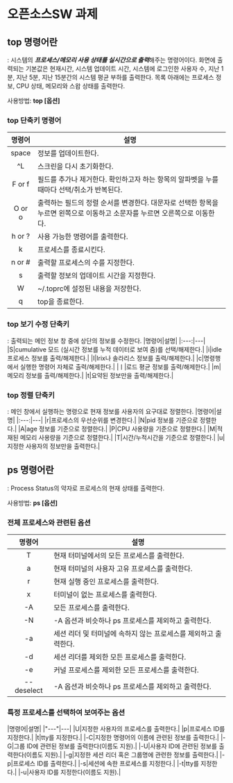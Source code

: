 # 오픈소스SW 과제

## top 명령어란
: 시스템의 ***프로세스/메모리 사용 상태를 실시간으로 출력***해주는 명령어이다. 화면에 출력되는 기본값은 현재시간, 시스템 업데이트 시간, 시스템에 로그인한 사용자 수, 지난 1분, 지난 5분, 지난 15분간의 시스템 평균 부하를 출력한다. 목록 아래에는 프로세스 정보, CPU 상태, 메모리와 스왑 상태를 출력한다. 

사용방법: **top [옵션]**

### top 단축키 명령어
|명령어|설명|
|:---:|---|
|space|정보를 업데이트한다.|
|^L|스크린을 다시 초기화한다.|
|F or f|필드를 추가나 제거한다. 확인하고자 하는 항목의 알파벳을 누를 때마다 선택/취소가 반복된다.|
|O or o|출력하는 필드의 정렬 순서를 변경한다. 대문자로 선택한 항목을 누르면 왼쪽으로 이동하고 소문자를 누르면 오른쪽으로 이동한다.|
|h or ?|사용 가능한 명령어를 출력한다.|
|k|프로세스를 종료시킨다.|
|n or #|출력할 프로세스의 수를 지정한다.|
|s|출력할 정보의 업데이트 시간을 지정한다.|
|W|~/.toprc에 설정된 내용을 저장한다.|
|q|top을 종료한다.|

### top 보기 수정 단축키
: 출력되는 메인 정보 창 중에 상단의 정보를 수정한다.
|명령어|설명|
|:---:|---|
|S|cumulative 모드 (실시간 정보를 누적 데이터로 보여 줌)를 선택/해제한다.|
|i|idle 프로세스 정보를 출력/해제한다.|
|I|Irix나 솔라리스 정보를 출력/해제한다.|
|c|명령행에서 실행한 명령어 자체로 출력/해제한다.|
|ㅣ|로드 평균 정보를 출력/해제한다.|
|m|메모리 정보를 출력/해제한다.|
|t|요약된 정보만을 출력/해제한다.|

### top 정렬 단축키
: 메인 창에서 실행하는 명령으로 현재 정보를 사용자의 요구대로 정렬한다.
|명령어|설명|
|:---:|---|
|r|프로세스의 우선순위를 변경한다.|
|N|pid 정보를 기준으로 정렬한다.|
|A|age 정보를 기준으로 정렬한다.|
|P|CPU 사용량을 기준으로 정렬한다.|
|M|적재된 메모리 사용량을 기준으로 정렬한다.|
|T|시간/누적시간을 기준으로 정렬한다.|
|u|지정한 사용자의 정보만을 출력한다.|


## ps 명령어란
: Process Status의 약자로 프로세스의 현재 상태를 출력한다.

사용방법: **ps [옵션]**

### 전체 프로세스와 관련된 옵션
|명령어|설명|
|:---:|---|
|T|현재 터미널에서의 모든 프로세스를 출력한다.|
|a|현재 터미널의 사용자 고유 프로세스를 출력한다.|
|r|현재 실행 중인 프로세스를 출력한다.|
|x|터미널이 없는 프로세스를 출력한다.|
|-A|모든 프로세스를 출력한다.|
|-N|-A 옵션과 비슷하나 ps 프로세스를 제외하고 출력한다.|
|-a|세션 리더 및 터미널에 속하지 않는 프로세스를 제외하고 출력한다.|
|-d|세션 리더를 제외한 모든 프로세스를 출력한다.|
|-e|커널 프로세스를 제외한 모든 프로세스를 출력한다.|
|--deselect|-A 옵션과 비슷하나 ps 프로세스를 제외하고 출력한다.|

### 특정 프로세스를 선택하여 보여주는 옵션
|명령어|설명|
|"---"|---|
|U|지정한 사용자의 프로세스를 출력한다.|
|p|프로세스 ID를 지정한다.|
|t|tty를 지정한다.|
|-C|지정한 명령어의 이름에 관련된 정보를 출력한다.|
|-G|그룹 ID에 관련된 정보를 출력한다(이름도 지원).|
|-U|사용자 ID에 관련된 정보를 출력한다(이름도 지원).|
|-g|지정한 세션 리더 혹은 그룹명에 관련한 정보를 출력한다.|
|-p|프로세스 ID를 출력한다.|
|-s|세션에 속한 프로세스를 지정한다.|
|-t|tty를 지정한다.|
|-u|사용자 ID를 지정한다(이름도 지원).|
